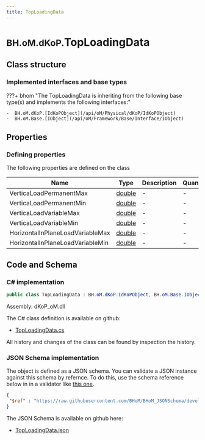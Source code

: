 ```yaml
---
title: TopLoadingData
---
```


# <small>BH.oM.dKoP.</small>**TopLoadingData**



## Class structure

### Implemented interfaces and base types

???+ bhom "The TopLoadingData is inheriting from the following base type(s) and implements the following interfaces:"

    -  BH.oM.dKoP.[IdKoPObject](/api/oM/Physical/dKoP/IdKoPObject)
    -  BH.oM.Base.[IObject](/api/oM/Framework/Base/Interface/IObject)


## Properties



### Defining properties

The following properties are defined on the class

| Name             | Type             | Description      | Quantity         |
|------------------|------------------|------------------|------------------|
| VerticaLoadPermanentMax | [double](https://learn.microsoft.com/en-us/dotnet/api/System.Double?view=netstandard-2.0) | - | - |
| VerticaLoadPermanentMin | [double](https://learn.microsoft.com/en-us/dotnet/api/System.Double?view=netstandard-2.0) | - | - |
| VerticaLoadVariableMax | [double](https://learn.microsoft.com/en-us/dotnet/api/System.Double?view=netstandard-2.0) | - | - |
| VerticaLoadVariableMin | [double](https://learn.microsoft.com/en-us/dotnet/api/System.Double?view=netstandard-2.0) | - | - |
| HorizontalInPlaneLoadVariableMax | [double](https://learn.microsoft.com/en-us/dotnet/api/System.Double?view=netstandard-2.0) | - | - |
| HorizontalInPlaneLoadVariableMin | [double](https://learn.microsoft.com/en-us/dotnet/api/System.Double?view=netstandard-2.0) | - | - |


## Code and Schema

### C# implementation

``` C# title="C#"
public class TopLoadingData : BH.oM.dKoP.IdKoPObject, BH.oM.Base.IObject
```

Assembly: dKoP_oM.dll

The C# class definition is available on github:

- [TopLoadingData.cs](https://github.com/BHoM/dKoP_Toolkit/blob/develop/dKoP_oM/Interfaces\TopLoadingData.cs)

All history and changes of the class can be found by inspection the history.
### JSON Schema implementation

The object is defined as a JSON schema. You can validate a JSON instance against this schema by refernce. To do this, use the schema reference below in in a validator like [this one](https://www.jsonschemavalidator.net/).

``` json title="JSON Schema"
{
 "$ref" : "https://raw.githubusercontent.com/BHoM/BHoM_JSONSchema/develop/dKoP_oM/TopLoadingData.json"
}
```

The JSON Schema is available on github here:

- [TopLoadingData.json](https://github.com/BHoM/BHoM_JSONSchema/blob/develop/dKoP_oM/TopLoadingData.json)
